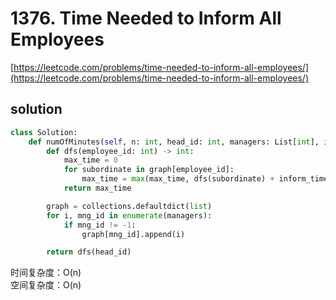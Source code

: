 # 1376. Time Needed to Inform All Employees
[https://leetcode.com/problems/time-needed-to-inform-all-employees/](https://leetcode.com/problems/time-needed-to-inform-all-employees/)


## solution

```python
class Solution:
    def numOfMinutes(self, n: int, head_id: int, managers: List[int], inform_time: List[int]) -> int:
        def dfs(employee_id: int) -> int:
            max_time = 0
            for subordinate in graph[employee_id]:
                max_time = max(max_time, dfs(subordinate) + inform_time[employee_id])
            return max_time

        graph = collections.defaultdict(list)
        for i, mng_id in enumerate(managers):
            if mng_id != -1:
                graph[mng_id].append(i)

        return dfs(head_id)
```
时间复杂度：O(n) <br>
空间复杂度：O(n)
